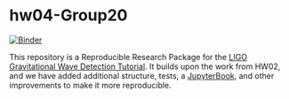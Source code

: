 # hw04-Group20

[![Binder](https://mybinder.org/badge_logo.svg)](https://mybinder.org/v2/gh/UCB-stat-159-s23/hw04-Group20.git/HEAD)

This repository is a Reproducible Research Package for the [LIGO Gravitational Wave Detection Tutorial](https://github.com/losc-tutorial/LOSC_Event_tutorial). It builds upon the work from HW02, and we have added additional structure, tests, a [JupyterBook](ucb-stat-159-s23.github.io/hw04-Group20/), and other improvements to make it more reproducible.
